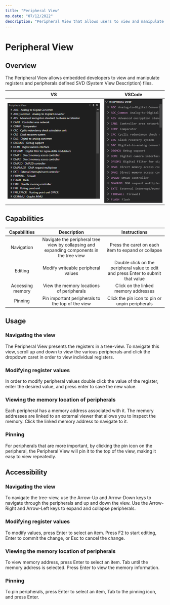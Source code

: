 ```yaml
---
title: "Peripheral View"
ms.date: "07/12/2022"
description: "Peripheral View that allows users to view and manipulate peripherals."
---
```

# Peripheral View

## Overview

The Peripheral View allows embedded developers to view and manipulate registers and peripherals defined SVD (System View Description) files.

|VS|VSCode|
|:-:|:-:|
|![Peripheral View in VS](media/peripheral-viewer.png)|![Peripheral View in VSCode](media/peripheral-viewer-vscode.png)|

## Capabilities

|Capabilities|Description|Instructions|
|:-:|:-:|:-:|
|Navigation|Navigate the peripheral tree view by collapsing and expanding components in the tree view|Press the caret on each item to expand or collapse|
|Editing|Modify writeable peripheral values|Double click on the peripheral value to edit and press Enter to submit that value|
|Accessing memory|View the memory locations of peripherals|Click on the linked memory addresses|
|Pinning|Pin important peripherals to the top of the view|Click the pin icon to pin or unpin peripherals|

## Usage

### Navigating the view

The Peripheral View presents the registers in a tree-view. To navigate this view, scroll up and down to view the various peripherals and click the dropdown caret in order to view individual registers.

### Modifying register values

In order to modify peripheral values double click the value of the register, enter the desired value, and press enter to save the new value.

### Viewing the memory location of peripherals

Each peripheral has a memory address associated with it. The memory addresses are linked to an external viewer that allows you to inspect the memory. Click the linked memory address to navigate to it.

### Pinning

For peripherals that are more important, by clicking the pin icon on the peripheral, the Peripheral View will pin it to the top of the view, making it easy to view repeatedly.

## Accessibility

### Navigating the view

To navigate the tree-view, use the Arrow-Up and Arrow-Down keys to navigate through the peripherals and up and down the view. Use the Arrow-Right and Arrow-Left keys to expand and collapse peripherals.

### Modifying register values

To modify values, press Enter to select an item. Press F2 to start editing, Enter to commit the change, or Esc to cancel the change.

### Viewing the memory location of peripherals

To view memory address, press Enter to select an item. Tab until the memory address is selected. Press Enter to view the memory information.

### Pinning

To pin peripherals, press Enter to select an item, Tab to the pinning icon, and press Enter.